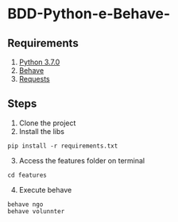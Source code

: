 # BDD-Python-e-Behave-
## Requirements
1. [Python 3.7.0](https://www.python.org/downloads/)
2. [Behave](https://behave.readthedocs.io/en/latest/)
3. [Requests](http://docs.python-requests.org/en/master/)
## Steps
1. Clone the project
2. Install the libs 
```console 
pip install -r requirements.txt 
```
3. Access the features folder on terminal
```console 
cd features 
```
4. Execute behave
```console 
behave ngo
behave volunnter
```
